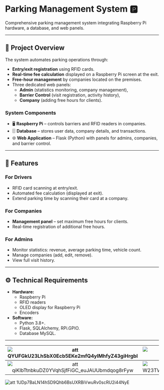 # Parking Management System 🅿️

Comprehensive parking management system integrating Raspberry Pi hardware, a database, and web panels.  

---

## 📖 Project Overview
The system automates parking operations through:
- **Entry/exit registration** using RFID cards.
- **Real-time fee calculation** displayed on a Raspberry Pi screen at the exit.
- **Free-hour management** by companies located on the premises.
- Three dedicated web panels:
  - **Admin** (statistics monitoring, company management),
  - **Barrier Control** (visit registration, activity history),
  - **Company** (adding free hours for clients).

### System Components
- 🖥️ **Raspberry Pi** – controls barriers and RFID readers in companies.
- 🗄️ **Database** – stores user data, company details, and transactions.
- 🌐 **Web Application** – Flask (Python) with panels for admins, companies, and barrier control.

---

## 🚀 Features
### For Drivers
- RFID card scanning at entry/exit.
- Automated fee calculation (displayed at exit).
- Extend parking time by scanning their card at a company.

### For Companies
- **Management panel** – set maximum free hours for clients.
- Real-time registration of additional free hours.

### For Admins
- Monitor statistics: revenue, average parking time, vehicle count.
- Manage companies (add, edit, remove).
- View full visit history.

---

## ⚙️ Technical Requirements
- **Hardware:**
  - Raspberry Pi
  - RFID readers
  - OLED display for Raspberry Pi
  - Encoders
- **Software:**
  - Python 3.8+.
  - Flask, SQLAlchemy, RPi.GPIO.
  - Database MySQL.

---

| ![att QYUFGkU23LhSbX0Ecb5EKe2mfQ4yIMhfyZ43giHrgbI](https://github.com/user-attachments/assets/d0a029cc-0504-47f6-ac02-4780bbd9c535) | ![att migL76S3U2AV9Gp6TvQO8y-78iwx8hTP9P7ALrQyCrs](https://github.com/user-attachments/assets/8f6689bf-716e-45e2-ac2e-c3122f51d1e2) | ![att Qy4fZOkx0M8geRl5PdBJI2UmfU3cqw8HS3A6OL7jFyk](https://github.com/user-attachments/assets/13853907-a866-41a3-8ae4-3b9c526a4a80) |
| :---:   | :---: | :---: |
| ![att qiKIbTtnbkuDZ0YVqhSjfFiGC_euJAUUbmdqog8rFyw](https://github.com/user-attachments/assets/14dc4a5f-602a-4347-9fc8-a1b4790bd50d) | ![att W23TWU8wHBPpk7keVLnS9A3WIjWzpD5VsWFG2H20Y0I](https://github.com/user-attachments/assets/b38fdee3-fc51-4738-b2e0-30f4fcc55661) | ![att s1r4d-bLrui_TxeamDtFZ2OTdRzi4pSt84XEekyxvrA](https://github.com/user-attachments/assets/4f364492-bcb2-4e52-85bf-37aeb95f1300) |

![att 1UDp7BaLN14hSD9Qhb6BsUXRBiVwuRv0scRU2i44NyE](https://github.com/user-attachments/assets/4f56516b-d235-4aaa-9948-c4ac2a5ccae9)
